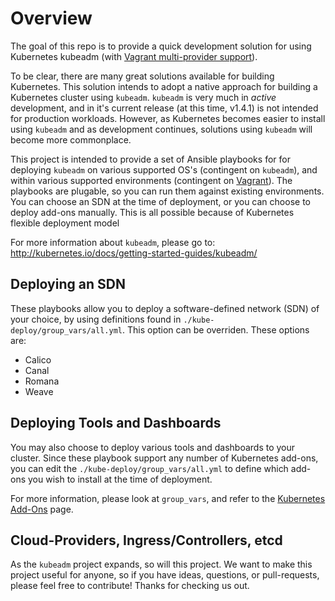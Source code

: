 # Overview
The goal of this repo is to provide a quick development solution for using Kubernetes kubeadm (with [Vagrant multi-provider support](https://www.vagrantup.com/docs/providers/)).

To be clear, there are many great solutions available for building Kubernetes. This solution intends to adopt a native approach for building a Kubernetes cluster using `kubeadm`. `kubeadm` is very much in *active* development, and in it's current release (at this time, v1.4.1) is not intended for production workloads. However, as Kubernetes becomes easier to install using `kubeadm` and as development continues, solutions using `kubeadm` will become more commonplace.

This project is intended to provide a set of Ansible playbooks for for deploying `kubeadm` on various supported OS's (contingent on `kubeadm`), and within various supported environments (contingent on [Vagrant](https://www.vagrantup.com/docs/providers/)). The playbooks are plugable, so you can run them against existing environments. You can choose an SDN at the time of deployment, or you can choose to deploy add-ons manually. This is all possible because of Kubernetes flexible deployment model

For more information about `kubeadm`, please go to: http://kubernetes.io/docs/getting-started-guides/kubeadm/

## Deploying an SDN
These playbooks allow you to deploy a software-defined network (SDN) of your choice, by using definitions found in `./kube-deploy/group_vars/all.yml`. This option can be overriden. These options are:

  * Calico
  * Canal
  * Romana
  * Weave

## Deploying Tools and Dashboards
You may also choose to deploy various tools and dashboards to your cluster. Since these playbook support any number of Kubernetes add-ons, you can edit the `./kube-deploy/group_vars/all.yml` to define which add-ons you wish to install at the time of deployment.

For more information, please look at `group_vars`, and refer to the [Kubernetes Add-Ons](http://kubernetes.io/docs/admin/addons/) page.

## Cloud-Providers, Ingress/Controllers, etcd
As the `kubeadm` project expands, so will this project. We want to make this project useful for anyone, so if you have ideas, questions, or pull-requests, please feel free to contribute! Thanks for checking us out.
